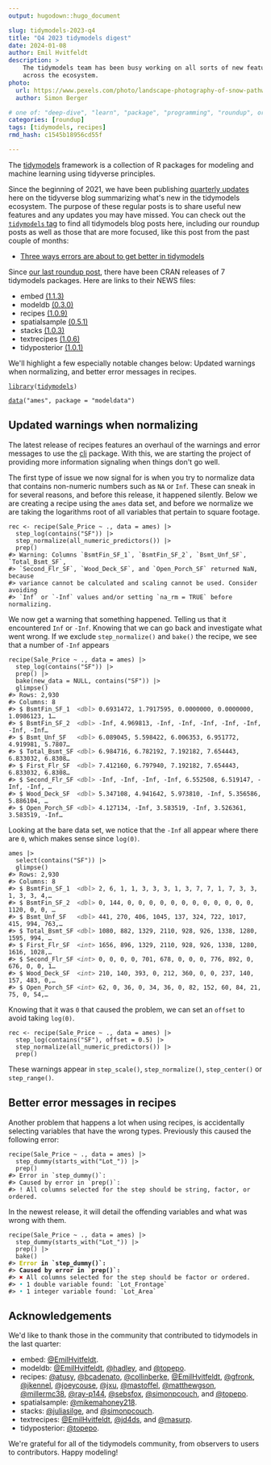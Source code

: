```yaml
---
output: hugodown::hugo_document

slug: tidymodels-2023-q4
title: "Q4 2023 tidymodels digest"
date: 2024-01-08
author: Emil Hvitfeldt
description: >
    The tidymodels team has been busy working on all sorts of new features 
    across the ecosystem.
photo:
  url: https://www.pexels.com/photo/landscape-photography-of-snow-pathway-between-trees-during-winter-688660/
  author: Simon Berger

# one of: "deep-dive", "learn", "package", "programming", "roundup", or "other"
categories: [roundup] 
tags: [tidymodels, recipes]
rmd_hash: c1545b18956cd55f

---
```


<!--
TODO:
* [ ] Look over / edit the post's title in the yaml
* [ ] Edit (or delete) the description; note this appears in the Twitter card
* [ ] Pick category and tags (see existing with [`hugodown::tidy_show_meta()`](https://rdrr.io/pkg/hugodown/man/use_tidy_post.html))
* [ ] Find photo & update yaml metadata
* [ ] Create `thumbnail-sq.jpg`; height and width should be equal
* [ ] Create `thumbnail-wd.jpg`; width should be >5x height
* [ ] [`hugodown::use_tidy_thumbnails()`](https://rdrr.io/pkg/hugodown/man/use_tidy_post.html)
* [ ] Add intro sentence, e.g. the standard tagline for the package
* [ ] [`usethis::use_tidy_thanks()`](https://usethis.r-lib.org/reference/use_tidy_thanks.html)
-->

The [tidymodels](https://www.tidymodels.org/) framework is a collection of R packages for modeling and machine learning using tidyverse principles.

Since the beginning of 2021, we have been publishing [quarterly updates](https://www.tidyverse.org/categories/roundup/) here on the tidyverse blog summarizing what's new in the tidymodels ecosystem. The purpose of these regular posts is to share useful new features and any updates you may have missed. You can check out the [`tidymodels` tag](https://www.tidyverse.org/tags/tidymodels/) to find all tidymodels blog posts here, including our roundup posts as well as those that are more focused, like this post from the past couple of months:

-   [Three ways errors are about to get better in tidymodels](https://www.tidyverse.org/blog/2023/11/tidymodels-errors-q4/)

Since [our last roundup post](https://www.tidyverse.org/blog/2022/12/tidymodels-2022-q4/), there have been CRAN releases of 7 tidymodels packages. Here are links to their NEWS files:

<div class="highlight">

-   embed [(1.1.3)](https://embed.tidymodels.org/news/index.html)
-   modeldb [(0.3.0)](https://modeldb.tidymodels.org/news/index.html)
-   recipes [(1.0.9)](https://recipes.tidymodels.org/news/index.html)
-   spatialsample [(0.5.1)](https://spatialsample.tidymodels.org/news/index.html)
-   stacks [(1.0.3)](https://stacks.tidymodels.org/news/index.html)
-   textrecipes [(1.0.6)](https://textrecipes.tidymodels.org/news/index.html)
-   tidyposterior [(1.0.1)](https://tidyposterior.tidymodels.org/news/index.html)

</div>

We'll highlight a few especially notable changes below: Updated warnings when normalizing, and better error messages in recipes.

<div class="highlight">

<pre class='chroma'><code class='language-r' data-lang='r'><span><span class='kr'><a href='https://rdrr.io/r/base/library.html'>library</a></span><span class='o'>(</span><span class='nv'><a href='https://tidymodels.tidymodels.org'>tidymodels</a></span><span class='o'>)</span></span>
<span></span>
<span><span class='nf'><a href='https://rdrr.io/r/utils/data.html'>data</a></span><span class='o'>(</span><span class='s'>"ames"</span>, package <span class='o'>=</span> <span class='s'>"modeldata"</span><span class='o'>)</span></span></code></pre>

</div>

## Updated warnings when normalizing

The latest release of recipes features an overhaul of the warnings and error messages to use the [cli](https://cli.r-lib.org/) package. With this, we are starting the project of providing more information signaling when things don't go well.

The first type of issue we now signal for is when you try to normalize data that contains non-numeric numbers such as `NA` or `Inf`. These can sneak in for several reasons, and before this release, it happened silently. Below we are creating a recipe using the `ames` data set, and before we normalize we are taking the logarithms root of all variables that pertain to square footage.

<div class="highlight">

<pre class='chroma'><code class='language-r' data-lang='r'><span><span class='nv'>rec</span> <span class='o'>&lt;-</span> <span class='nf'>recipe</span><span class='o'>(</span><span class='nv'>Sale_Price</span> <span class='o'>~</span> <span class='nv'>.</span>, data <span class='o'>=</span> <span class='nv'>ames</span><span class='o'>)</span> <span class='o'>|&gt;</span></span>
<span>  <span class='nf'>step_log</span><span class='o'>(</span><span class='nf'>contains</span><span class='o'>(</span><span class='s'>"SF"</span><span class='o'>)</span><span class='o'>)</span> <span class='o'>|&gt;</span></span>
<span>  <span class='nf'>step_normalize</span><span class='o'>(</span><span class='nf'>all_numeric_predictors</span><span class='o'>(</span><span class='o'>)</span><span class='o'>)</span> <span class='o'>|&gt;</span></span>
<span>  <span class='nf'>prep</span><span class='o'>(</span><span class='o'>)</span></span>
<span><span class='c'>#&gt; Warning: Columns `BsmtFin_SF_1`, `BsmtFin_SF_2`, `Bsmt_Unf_SF`, `Total_Bsmt_SF`,</span></span>
<span><span class='c'>#&gt; `Second_Flr_SF`, `Wood_Deck_SF`, and `Open_Porch_SF` returned NaN, because</span></span>
<span><span class='c'>#&gt; variance cannot be calculated and scaling cannot be used. Consider avoiding</span></span>
<span><span class='c'>#&gt; `Inf` or `-Inf` values and/or setting `na_rm = TRUE` before normalizing.</span></span>
<span></span></code></pre>

</div>

We now get a warning that something happened. Telling us that it encountered `Inf` or `-Inf`. Knowing that we can go back and investigate what went wrong. If we exclude `step_normalize()` and `bake()` the recipe, we see that a number of `-Inf` appears

<div class="highlight">

<pre class='chroma'><code class='language-r' data-lang='r'><span><span class='nf'>recipe</span><span class='o'>(</span><span class='nv'>Sale_Price</span> <span class='o'>~</span> <span class='nv'>.</span>, data <span class='o'>=</span> <span class='nv'>ames</span><span class='o'>)</span> <span class='o'>|&gt;</span></span>
<span>  <span class='nf'>step_log</span><span class='o'>(</span><span class='nf'>contains</span><span class='o'>(</span><span class='s'>"SF"</span><span class='o'>)</span><span class='o'>)</span> <span class='o'>|&gt;</span></span>
<span>  <span class='nf'>prep</span><span class='o'>(</span><span class='o'>)</span> <span class='o'>|&gt;</span></span>
<span>  <span class='nf'>bake</span><span class='o'>(</span>new_data <span class='o'>=</span> <span class='kc'>NULL</span>, <span class='nf'>contains</span><span class='o'>(</span><span class='s'>"SF"</span><span class='o'>)</span><span class='o'>)</span> <span class='o'>|&gt;</span></span>
<span>  <span class='nf'>glimpse</span><span class='o'>(</span><span class='o'>)</span></span>
<span><span class='c'>#&gt; Rows: 2,930</span></span>
<span><span class='c'>#&gt; Columns: 8</span></span>
<span><span class='c'>#&gt; $ BsmtFin_SF_1  <span style='color: #555555; font-style: italic;'>&lt;dbl&gt;</span> 0.6931472, 1.7917595, 0.0000000, 0.0000000, 1.0986123, 1…</span></span>
<span><span class='c'>#&gt; $ BsmtFin_SF_2  <span style='color: #555555; font-style: italic;'>&lt;dbl&gt;</span> -Inf, 4.969813, -Inf, -Inf, -Inf, -Inf, -Inf, -Inf, -Inf…</span></span>
<span><span class='c'>#&gt; $ Bsmt_Unf_SF   <span style='color: #555555; font-style: italic;'>&lt;dbl&gt;</span> 6.089045, 5.598422, 6.006353, 6.951772, 4.919981, 5.7807…</span></span>
<span><span class='c'>#&gt; $ Total_Bsmt_SF <span style='color: #555555; font-style: italic;'>&lt;dbl&gt;</span> 6.984716, 6.782192, 7.192182, 7.654443, 6.833032, 6.8308…</span></span>
<span><span class='c'>#&gt; $ First_Flr_SF  <span style='color: #555555; font-style: italic;'>&lt;dbl&gt;</span> 7.412160, 6.797940, 7.192182, 7.654443, 6.833032, 6.8308…</span></span>
<span><span class='c'>#&gt; $ Second_Flr_SF <span style='color: #555555; font-style: italic;'>&lt;dbl&gt;</span> -Inf, -Inf, -Inf, -Inf, 6.552508, 6.519147, -Inf, -Inf, …</span></span>
<span><span class='c'>#&gt; $ Wood_Deck_SF  <span style='color: #555555; font-style: italic;'>&lt;dbl&gt;</span> 5.347108, 4.941642, 5.973810, -Inf, 5.356586, 5.886104, …</span></span>
<span><span class='c'>#&gt; $ Open_Porch_SF <span style='color: #555555; font-style: italic;'>&lt;dbl&gt;</span> 4.127134, -Inf, 3.583519, -Inf, 3.526361, 3.583519, -Inf…</span></span>
<span></span></code></pre>

</div>

Looking at the bare data set, we notice that the `-Inf` all appear where there are `0`, which makes sense since `log(0)`.

<div class="highlight">

<pre class='chroma'><code class='language-r' data-lang='r'><span><span class='nv'>ames</span> <span class='o'>|&gt;</span></span>
<span>  <span class='nf'>select</span><span class='o'>(</span><span class='nf'>contains</span><span class='o'>(</span><span class='s'>"SF"</span><span class='o'>)</span><span class='o'>)</span> <span class='o'>|&gt;</span></span>
<span>  <span class='nf'>glimpse</span><span class='o'>(</span><span class='o'>)</span></span>
<span><span class='c'>#&gt; Rows: 2,930</span></span>
<span><span class='c'>#&gt; Columns: 8</span></span>
<span><span class='c'>#&gt; $ BsmtFin_SF_1  <span style='color: #555555; font-style: italic;'>&lt;dbl&gt;</span> 2, 6, 1, 1, 3, 3, 3, 1, 3, 7, 7, 1, 7, 3, 3, 1, 3, 3, 4,…</span></span>
<span><span class='c'>#&gt; $ BsmtFin_SF_2  <span style='color: #555555; font-style: italic;'>&lt;dbl&gt;</span> 0, 144, 0, 0, 0, 0, 0, 0, 0, 0, 0, 0, 0, 0, 1120, 0, 0, …</span></span>
<span><span class='c'>#&gt; $ Bsmt_Unf_SF   <span style='color: #555555; font-style: italic;'>&lt;dbl&gt;</span> 441, 270, 406, 1045, 137, 324, 722, 1017, 415, 994, 763,…</span></span>
<span><span class='c'>#&gt; $ Total_Bsmt_SF <span style='color: #555555; font-style: italic;'>&lt;dbl&gt;</span> 1080, 882, 1329, 2110, 928, 926, 1338, 1280, 1595, 994, …</span></span>
<span><span class='c'>#&gt; $ First_Flr_SF  <span style='color: #555555; font-style: italic;'>&lt;int&gt;</span> 1656, 896, 1329, 2110, 928, 926, 1338, 1280, 1616, 1028,…</span></span>
<span><span class='c'>#&gt; $ Second_Flr_SF <span style='color: #555555; font-style: italic;'>&lt;int&gt;</span> 0, 0, 0, 0, 701, 678, 0, 0, 0, 776, 892, 0, 676, 0, 0, 1…</span></span>
<span><span class='c'>#&gt; $ Wood_Deck_SF  <span style='color: #555555; font-style: italic;'>&lt;int&gt;</span> 210, 140, 393, 0, 212, 360, 0, 0, 237, 140, 157, 483, 0,…</span></span>
<span><span class='c'>#&gt; $ Open_Porch_SF <span style='color: #555555; font-style: italic;'>&lt;int&gt;</span> 62, 0, 36, 0, 34, 36, 0, 82, 152, 60, 84, 21, 75, 0, 54,…</span></span>
<span></span></code></pre>

</div>

Knowing that it was `0` that caused the problem, we can set an `offset` to avoid taking `log(0)`.

<div class="highlight">

<pre class='chroma'><code class='language-r' data-lang='r'><span><span class='nv'>rec</span> <span class='o'>&lt;-</span> <span class='nf'>recipe</span><span class='o'>(</span><span class='nv'>Sale_Price</span> <span class='o'>~</span> <span class='nv'>.</span>, data <span class='o'>=</span> <span class='nv'>ames</span><span class='o'>)</span> <span class='o'>|&gt;</span></span>
<span>  <span class='nf'>step_log</span><span class='o'>(</span><span class='nf'>contains</span><span class='o'>(</span><span class='s'>"SF"</span><span class='o'>)</span>, offset <span class='o'>=</span> <span class='m'>0.5</span><span class='o'>)</span> <span class='o'>|&gt;</span></span>
<span>  <span class='nf'>step_normalize</span><span class='o'>(</span><span class='nf'>all_numeric_predictors</span><span class='o'>(</span><span class='o'>)</span><span class='o'>)</span> <span class='o'>|&gt;</span></span>
<span>  <span class='nf'>prep</span><span class='o'>(</span><span class='o'>)</span></span></code></pre>

</div>

These warnings appear in `step_scale()`, `step_normalize()`, `step_center()` or `step_range()`.

## Better error messages in recipes

Another problem that happens a lot when using recipes, is accidentally selecting variables that have the wrong types. Previously this caused the following error:

<div class="highlight">

<pre class='chroma'><code class='language-r' data-lang='r'><span><span class='nf'>recipe</span><span class='o'>(</span><span class='nv'>Sale_Price</span> <span class='o'>~</span> <span class='nv'>.</span>, data <span class='o'>=</span> <span class='nv'>ames</span><span class='o'>)</span> <span class='o'>|&gt;</span></span>
<span>  <span class='nf'>step_dummy</span><span class='o'>(</span><span class='nf'>starts_with</span><span class='o'>(</span><span class='s'>"Lot_"</span><span class='o'>)</span><span class='o'>)</span> <span class='o'>|&gt;</span></span>
<span>  <span class='nf'>prep</span><span class='o'>(</span><span class='o'>)</span></span>
<span><span class='c'>#&gt; Error in `step_dummy()`:</span></span>
<span><span class='c'>#&gt; Caused by error in `prep()`:</span></span>
<span><span class='c'>#&gt; ! All columns selected for the step should be string, factor, or ordered.</span></span></code></pre>

</div>

In the newest release, it will detail the offending variables and what was wrong with them.

<div class="highlight">

<pre class='chroma'><code class='language-r' data-lang='r'><span><span class='nf'>recipe</span><span class='o'>(</span><span class='nv'>Sale_Price</span> <span class='o'>~</span> <span class='nv'>.</span>, data <span class='o'>=</span> <span class='nv'>ames</span><span class='o'>)</span> <span class='o'>|&gt;</span></span>
<span>  <span class='nf'>step_dummy</span><span class='o'>(</span><span class='nf'>starts_with</span><span class='o'>(</span><span class='s'>"Lot_"</span><span class='o'>)</span><span class='o'>)</span> <span class='o'>|&gt;</span></span>
<span>  <span class='nf'>prep</span><span class='o'>(</span><span class='o'>)</span> <span class='o'>|&gt;</span></span>
<span>  <span class='nf'>bake</span><span class='o'>(</span><span class='o'>)</span></span>
<span><span class='c'>#&gt; <span style='color: #BBBB00; font-weight: bold;'>Error</span><span style='font-weight: bold;'> in `step_dummy()`:</span></span></span>
<span><span class='c'>#&gt; <span style='font-weight: bold;'>Caused by error in `prep()`:</span></span></span>
<span><span class='c'>#&gt; <span style='color: #BB0000;'>✖</span> All columns selected for the step should be factor or ordered.</span></span>
<span><span class='c'>#&gt; <span style='color: #00BBBB;'>•</span> 1 double variable found: `Lot_Frontage`</span></span>
<span><span class='c'>#&gt; <span style='color: #00BBBB;'>•</span> 1 integer variable found: `Lot_Area`</span></span>
<span></span></code></pre>

</div>

## Acknowledgements

We'd like to thank those in the community that contributed to tidymodels in the last quarter:

<div class="highlight">

-   embed: [@EmilHvitfeldt](https://github.com/EmilHvitfeldt).
-   modeldb: [@EmilHvitfeldt](https://github.com/EmilHvitfeldt), [@hadley](https://github.com/hadley), and [@topepo](https://github.com/topepo).
-   recipes: [@atusy](https://github.com/atusy), [@bcadenato](https://github.com/bcadenato), [@collinberke](https://github.com/collinberke), [@EmilHvitfeldt](https://github.com/EmilHvitfeldt), [@gfronk](https://github.com/gfronk), [@jkennel](https://github.com/jkennel), [@joeycouse](https://github.com/joeycouse), [@jxu](https://github.com/jxu), [@mastoffel](https://github.com/mastoffel), [@matthewgson](https://github.com/matthewgson), [@millermc38](https://github.com/millermc38), [@ray-p144](https://github.com/ray-p144), [@sebsfox](https://github.com/sebsfox), [@simonpcouch](https://github.com/simonpcouch), and [@topepo](https://github.com/topepo).
-   spatialsample: [@mikemahoney218](https://github.com/mikemahoney218).
-   stacks: [@juliasilge](https://github.com/juliasilge), and [@simonpcouch](https://github.com/simonpcouch).
-   textrecipes: [@EmilHvitfeldt](https://github.com/EmilHvitfeldt), [@jd4ds](https://github.com/jd4ds), and [@masurp](https://github.com/masurp).
-   tidyposterior: [@topepo](https://github.com/topepo).

</div>

We're grateful for all of the tidymodels community, from observers to users to contributors. Happy modeling!

